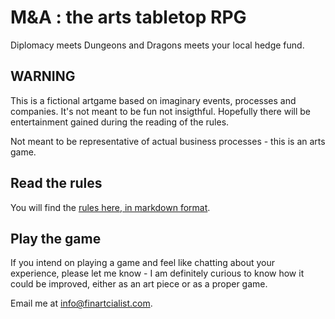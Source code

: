# M&A : the arts tabletop RPG

Diplomacy meets Dungeons and Dragons meets your local hedge fund.

## WARNING

This is a fictional artgame based on imaginary events, processes and companies. It's not meant to be fun not insigthful. Hopefully there will be entertainment gained during the reading of the rules.

Not meant to be representative of actual business processes - this is an arts game.

## Read the rules

You will find the [rules here, in markdown format](https://github.com/finartcialist/ma-ttrpg/blob/main/ma_ttrpg.md).

## Play the game

If you intend on playing a game and feel like chatting about your experience, please let me know - I am definitely curious to know how it could be improved, either as an art piece or as a proper game.

Email me at [info@finartcialist.com](mailto:info@finartcialist.com).

